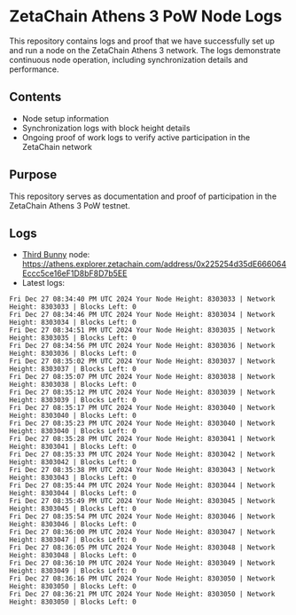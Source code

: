 # ZetaChain Athens 3 PoW Node Logs
This repository contains logs and proof that we have successfully set up and run a node on the ZetaChain Athens 3 network. The logs demonstrate continuous node operation, including synchronization details and performance.

## Contents
- Node setup information
- Synchronization logs with block height details
- Ongoing proof of work logs to verify active participation in the ZetaChain network

## Purpose
This repository serves as documentation and proof of participation in the ZetaChain Athens 3 PoW testnet.

## Logs

- [Third Bunny](https://thirdbunny.xyz/) node: https://athens.explorer.zetachain.com/address/0x225254d35dE666064Eccc5ce16eF1D8bF8D7b5EE
- Latest logs:
```
Fri Dec 27 08:34:40 PM UTC 2024 Your Node Height: 8303033 | Network Height: 8303033 | Blocks Left: 0
Fri Dec 27 08:34:46 PM UTC 2024 Your Node Height: 8303034 | Network Height: 8303034 | Blocks Left: 0
Fri Dec 27 08:34:51 PM UTC 2024 Your Node Height: 8303035 | Network Height: 8303035 | Blocks Left: 0
Fri Dec 27 08:34:56 PM UTC 2024 Your Node Height: 8303036 | Network Height: 8303036 | Blocks Left: 0
Fri Dec 27 08:35:02 PM UTC 2024 Your Node Height: 8303037 | Network Height: 8303037 | Blocks Left: 0
Fri Dec 27 08:35:07 PM UTC 2024 Your Node Height: 8303038 | Network Height: 8303038 | Blocks Left: 0
Fri Dec 27 08:35:12 PM UTC 2024 Your Node Height: 8303039 | Network Height: 8303039 | Blocks Left: 0
Fri Dec 27 08:35:17 PM UTC 2024 Your Node Height: 8303040 | Network Height: 8303040 | Blocks Left: 0
Fri Dec 27 08:35:23 PM UTC 2024 Your Node Height: 8303040 | Network Height: 8303040 | Blocks Left: 0
Fri Dec 27 08:35:28 PM UTC 2024 Your Node Height: 8303041 | Network Height: 8303041 | Blocks Left: 0
Fri Dec 27 08:35:33 PM UTC 2024 Your Node Height: 8303042 | Network Height: 8303042 | Blocks Left: 0
Fri Dec 27 08:35:38 PM UTC 2024 Your Node Height: 8303043 | Network Height: 8303043 | Blocks Left: 0
Fri Dec 27 08:35:44 PM UTC 2024 Your Node Height: 8303044 | Network Height: 8303044 | Blocks Left: 0
Fri Dec 27 08:35:49 PM UTC 2024 Your Node Height: 8303045 | Network Height: 8303045 | Blocks Left: 0
Fri Dec 27 08:35:54 PM UTC 2024 Your Node Height: 8303046 | Network Height: 8303046 | Blocks Left: 0
Fri Dec 27 08:36:00 PM UTC 2024 Your Node Height: 8303047 | Network Height: 8303047 | Blocks Left: 0
Fri Dec 27 08:36:05 PM UTC 2024 Your Node Height: 8303048 | Network Height: 8303048 | Blocks Left: 0
Fri Dec 27 08:36:10 PM UTC 2024 Your Node Height: 8303049 | Network Height: 8303049 | Blocks Left: 0
Fri Dec 27 08:36:16 PM UTC 2024 Your Node Height: 8303050 | Network Height: 8303050 | Blocks Left: 0
Fri Dec 27 08:36:21 PM UTC 2024 Your Node Height: 8303050 | Network Height: 8303050 | Blocks Left: 0
```
